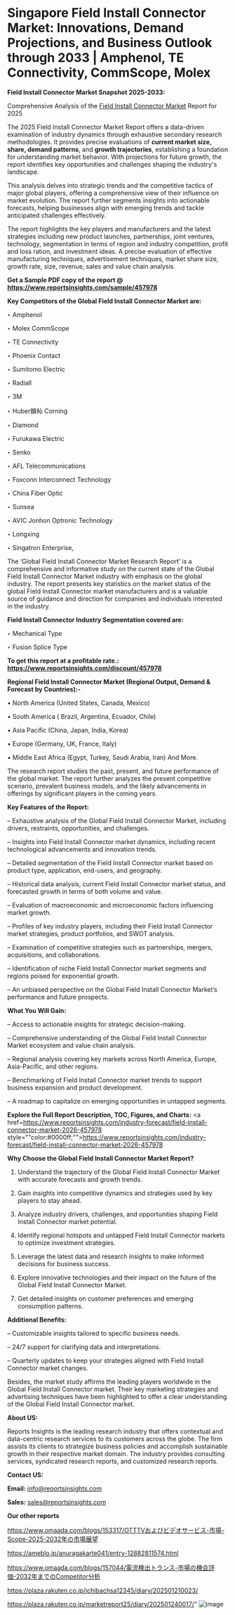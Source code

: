 # Singapore Field Install Connector Market: Innovations, Demand Projections, and Business Outlook through 2033 | Amphenol, TE Connectivity, CommScope, Molex

<strong>Field Install Connector Market Snapshot 2025-2033:</strong>

Comprehensive Analysis of the <a href=https://www.reportsinsights.com/sample/457978>Field Install Connector Market</a> Report for 2025

The 2025 Field Install Connector Market Report offers a data-driven examination of industry dynamics through exhaustive secondary research methodologies. It provides precise evaluations of <strong>current market size, share, demand patterns</strong>, and <strong>growth trajectories</strong>, establishing a foundation for understanding market behavior. With projections for future growth, the report identifies key opportunities and challenges shaping the industry's landscape.

This analysis delves into strategic trends and the competitive tactics of major global players, offering a comprehensive view of their influence on market evolution. The report further segments insights into actionable forecasts, helping businesses align with emerging trends and tackle anticipated challenges effectively.

The report highlights the key players and manufacturers and the latest strategies including new product launches, partnerships, joint ventures, technology, segmentation in terms of region and industry competition, profit and loss ration, and investment ideas. A precise evaluation of effective manufacturing techniques, advertisement techniques, market share size, growth rate, size, revenue, sales and value chain analysis.

<strong>Get a Sample PDF copy of the report @ <a href=https://www.reportsinsights.com/sample/457978 style=color:#0000ff;>https://www.reportsinsights.com/sample/457978</a></strong>

<strong>Key Competitors of the Global Field Install Connector Market are:</strong>

‣ Amphenol

‣ Molex CommScope

‣ TE Connectivity

‣ Phoenix Contact

‣ Sumitomo Electric

‣ Radiall

‣ 3M

‣ Huber䫨杺 Corning

‣ Diamond

‣ Furukawa Electric

‣ Senko

‣ AFL Telecommunications

‣ Foxconn Interconnect Technology

‣ China Fiber Optic

‣ Sunsea

‣ AVIC Jonhon Optronic Technology

‣ Longxing

‣ Singatron Enterprise,

The ‘Global Field Install Connector Market Research Report’ is a comprehensive and informative study on the current state of the Global Field Install Connector Market industry with emphasis on the global industry. The report presents key statistics on the market status of the global Field Install Connector market manufacturers and is a valuable source of guidance and direction for companies and individuals interested in the industry.

<strong>Field Install Connector Industry Segmentation covered are:</strong>

‣ Mechanical Type

‣ Fusion Splice Type

<strong>To get this report at a profitable rate.: <a href=https://www.reportsinsights.com/discount/457978 style=color:#0000ff;>https://www.reportsinsights.com/discount/457978</a></strong>

<strong>Regional Field Install Connector Market (Regional Output, Demand &amp; Forecast by Countries):-</strong>

• North America (United States, Canada, Mexico)

• South America ( Brazil, Argentina, Ecuador, Chile)

• Asia Pacific (China, Japan, India, Korea)

• Europe (Germany, UK, France, Italy)

• Middle East Africa (Egypt, Turkey, Saudi Arabia, Iran) And More.

The research report studies the past, present, and future performance of the global market. The report further analyzes the present competitive scenario, prevalent business models, and the likely advancements in offerings by significant players in the coming years.

<strong>Key Features of the Report:</strong>

– Exhaustive analysis of the Global Field Install Connector Market, including drivers, restraints, opportunities, and challenges.

– Insights into Field Install Connector market dynamics, including recent technological advancements and innovation trends.

– Detailed segmentation of the Field Install Connector market based on product type, application, end-users, and geography.

– Historical data analysis, current Field Install Connector market status, and forecasted growth in terms of both volume and value.

– Evaluation of macroeconomic and microeconomic factors influencing market growth.

– Profiles of key industry players, including their Field Install Connector market strategies, product portfolios, and SWOT analysis.

– Examination of competitive strategies such as partnerships, mergers, acquisitions, and collaborations.

– Identification of niche Field Install Connector market segments and regions poised for exponential growth.

– An unbiased perspective on the Global Field Install Connector Market’s performance and future prospects.

<strong>What You Will Gain:</strong>

– Access to actionable insights for strategic decision-making.

– Comprehensive understanding of the Global Field Install Connector Market ecosystem and value chain analysis.

– Regional analysis covering key markets across North America, Europe, Asia-Pacific, and other regions.

– Benchmarking of Field Install Connector market trends to support business expansion and product development.

– A roadmap to capitalize on emerging opportunities in untapped segments.

<strong>Explore the Full Report Description, TOC, Figures, and Charts:</strong>
<a href=https://www.reportsinsights.com/industry-forecast/field-install-connector-market-2026-457978 style=""color:#0000ff;"">https://www.reportsinsights.com/industry-forecast/field-install-connector-market-2026-457978</a>

<strong>Why Choose the Global Field Install Connector Market Report?</strong>

1. Understand the trajectory of the Global Field Install Connector Market with accurate forecasts and growth trends.

2. Gain insights into competitive dynamics and strategies used by key players to stay ahead.

3. Analyze industry drivers, challenges, and opportunities shaping Field Install Connector market potential.

4. Identify regional hotspots and untapped Field Install Connector markets to optimize investment strategies.

5. Leverage the latest data and research insights to make informed decisions for business success.

6. Explore innovative technologies and their impact on the future of the Global Field Install Connector Market.

7. Get detailed insights on customer preferences and emerging consumption patterns.

<strong>Additional Benefits:</strong>

– Customizable insights tailored to specific business needs.

– 24/7 support for clarifying data and interpretations.

– Quarterly updates to keep your strategies aligned with Field Install Connector market changes.

Besides, the market study affirms the leading players worldwide in the Global Field Install Connector market. Their key marketing strategies and advertising techniques have been highlighted to offer a clear understanding of the Global Field Install Connector market.

<strong><strong>About US</strong>:</strong>

Reports Insights is the leading research industry that offers contextual and data-centric research services to its customers across the globe. The firm assists its clients to strategize business policies and accomplish sustainable growth in their respective market domain. The industry provides consulting services, syndicated research reports, and customized research reports.

<strong>Contact US:</strong>

<p class=><b>Email:</b> <a href=mailto:info@reportsinsights.com>info@reportsinsights.com</a></p>
<p class=><b>Sales:</b> <a href=mailto:sales@reportsinsights.com>sales@reportsinsights.com</a></p>

<strong>Our other reports</strong>

<a href=https://www.omaada.com/blogs/153317/OTTTVおよびビデオサービス-市場-Scope-2025-2032年の市場展望>https://www.omaada.com/blogs/153317/OTTTVおよびビデオサービス-市場-Scope-2025-2032年の市場展望</a>

<a href=https://ameblo.jp/anuragakarte041/entry-12882811574.html>https://ameblo.jp/anuragakarte041/entry-12882811574.html</a>

<a href=https://www.omaada.com/blogs/157044/電流検出トランス-市場の機会評価-2032年までのCompetitor分析>https://www.omaada.com/blogs/157044/電流検出トランス-市場の機会評価-2032年までのCompetitor分析</a>

<a href=https://plaza.rakuten.co.jp/ichibachsa12345/diary/202501210023/>https://plaza.rakuten.co.jp/ichibachsa12345/diary/202501210023/</a>

<a href=https://plaza.rakuten.co.jp/marketreport25/diary/202501240017/>https://plaza.rakuten.co.jp/marketreport25/diary/202501240017/</a>"
![image](https://github.com/user-attachments/assets/f1d7e46e-848b-4636-8dd1-917989def2f0)
